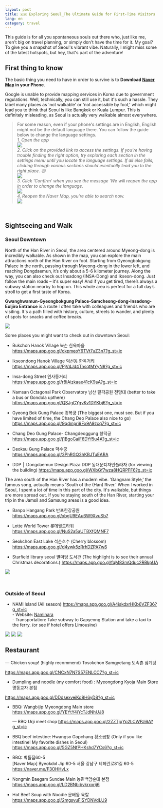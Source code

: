 ```yaml
---
layout: post
title: 🇰🇷 Exploring Seoul_The Ultimate Guide for First-Time Visitors
lang: en
category: travel
---
```


This guide is for all you spontaneous souls out there who, just like me, aren't big on travel planning, or simply don't have the time for it. My goal? To give you a snapshot of Seoul's vibrant vibe. Naturally, I might miss some of the latest hotspots, but hey, that's part of the adventure!

## First thing to know

The basic thing you need to have in order to survive is to **Download [Naver Map](https://apps.apple.com/jp/app/naver-map-navigation/id311867728) in your Phone**.

Google is unable to provide mapping services in Korea due to government regulations. Well, technically, you can still use it, but it's such a hassle. They label many places as 'not walkable' or 'not accessible by foot,' which might lead you to think that Seoul is like Bangkok or Kuala Lumpur. This is definitely misleading, as Seoul is actually very walkable almost everywhere.

> For some reason, even if your phone's settings are in English, English might not be the default language there. You can follow the guide below to change the language settings.<br/>
*1. Open the app*<br/>
![](/assets/img/Korea_2022/naver_map1.jpeg)<br/> 
*2. Click on the provided link to access the settings. If you're having trouble finding the right option, try exploring each section in the settings menu until you locate the language settings. If all else fails, clicking through various sections should eventually lead you to the right place. 😊*<br/>
![](/assets/img/Korea_2022/naver_map2.jpeg)<br/> 
*3. Click 'Confirm' when you see the message 'We will reopen the app in order to change the language.*<br/>
![](/assets/img/Korea_2022/naver_map3.jpeg)<br/> 
*4. Reopen the Naver Map, you're able to search now.*<br/>
![](/assets/img/Korea_2022/naver_map4.PNG)<br/> 



<br/>

## Sightseeing and Walk

### Seoul Downtown

North of the Han River in Seoul, the area centered around Myeong-dong is incredibly walkable. As shown in the map, you can explore the main attractions north of the Han River on foot. Starting from Gyeongbokgung Palace in the north, passing through Myeong-dong in the lower left, and reaching Dongdaemun, it’s only about a 5-6 kilometer journey. Along the way, you can also check out Insadong (INSA-Dong) and Ikseon-dong. Just follow the main roads – it's super easy! And if you get tired, there’s always a subway station nearby to hop on. This whole area is perfect for a full day’s stroll to get a first taste of Korea.

**Gwanghwamun-Gyeongbokgung Palace-Samcheong-dong-Insadong-Euljiro Entrance** is a route I often take with colleagues and friends who are visiting. It's a path filled with history, culture, streets to wander, and plenty of spots for snacks and coffee breaks.

![](/assets/img/Korea_2022/seoulmap_tw.png)<br/> 

Some places you might want to check out in downtown Seoul: 

- Bukchon Hanok Village 북촌 한옥마을
https://maps.app.goo.gl/ckpmeoY6TVt7uZ3n7?g_st=ic

- Ikseondong Hanok Village 익선동 한옥거리
https://maps.app.goo.gl/PjV4Jd4TnsqtMYyN8?g_st=ic

- Insa-dong Street 인사동거리
https://maps.app.goo.gl/r8iAizkaae41cK9aA?g_st=ic

- Namsan Octagonal Park Observatory 남산 팔각공원 전망대 (better to take a bus or Gondola upthere)
https://maps.app.goo.gl/QSJgCYgvKv1DYKbj6?g_st=ic

- Gyeong Bok Gung Palace 경복궁 (The biggest one, must see. But if you have limited of time, the Chang Deo Palace also nice to go)
https://maps.app.goo.gl/9qdmpri9Fx9A9zcq7?g_st=ic

- Chang Deo Gung Palace- Changdeoggung 창덕궁
https://maps.app.goo.gl/j1BgoGaiF6DYf5u4A?g_st=ic

- Deoksu Gung Palace 덕수궁 
https://maps.app.goo.gl/3PhRGQ3hKBJTuEARA

- DDP │ Dongdaemun Design Plaza DDP 동대문디자인플라자 (for viewing the building)
https://maps.app.goo.gl/WXbGf7wza8HQRPFF6?g_st=ic


The area south of the Han River has a modern vibe. 'Gangnam Style,' the famous song, actually means 'South of the (Han) River.' When I worked in Seoul, I spent a lot of time in this part of the city. It's walkable, but things are more spread out. If you're staying south of the Han River, starting your trip in the Jamsil and Samsung areas is a good idea.


- Banpo Hangang Park 반포한강공원 
https://maps.app.goo.gl/xbgU9EAu6W9XvuSb7

- Lotte World Tower 롯데월드타워
https://maps.app.goo.gl/NuS2a5aUTBXfQMNF7

- Seokchon East Lake 석촌호수 (Cherry blossom)
https://maps.app.goo.gl/d4ywk5zRrhDZPA7w6

- Starfield library seoul 별마당 도서관 (The highlight is to see their annual Christmas decorations.)
https://maps.app.goo.gl/fqM83mQduc2RBkpUA

![](/assets/img/Korea_2022/starfieldlibrary.jpeg)<br/> 

<br/>

### Outside of Seoul

- NAMI Island (All season)
https://maps.app.goo.gl/A4iskdxrHKb6VZF36?g_st=ic
<br/>- Website: [Naminara](https://namisum-en.imweb.me/35/?q=YToxOntzOjEyOiJrZXl3b3JkX3R5cGUiO3M6MzoiYWxsIjt9&bmode=view&idx=7167956&t=board)
<br/>- Transportation: Take subway to Gapyeong Station and take a taxi to the ferry. (or see if hotel offers Limousine) 

![](/assets/img/Korea_2022/nami_island3.jpg)
![](/assets/img/Korea_2022/nami_island1.jpg)
![](/assets/img/Korea_2022/nami_island4.JPG)


## Restaurant
  
  — Chicken soup! (highly recommend) Tosokchon Samgyetang 토속촌 삼계탕

https://maps.app.goo.gl/CNCxN7N7S57ENLCC7?g_st=ic

- Dumpling and noodle (my comfort food) : Myeongdong Kyoja Main Store 명동교자 본점

https://maps.app.goo.gl/DDdsexveiKd8H6yD8?g_st=ic

- BBQ: Wangbijip Myeongdong Main store https://maps.app.goo.gl/YEYtY4iYcTJdNhUJ8

   — BBQ Urji meet shop 
https://maps.app.goo.gl/2ZZTjqYp2LCWPJi6A?g_st=ic

- BBQ beef intestine: Hwangso Gopchang 황소곱창 (Only if you like intestine! My favorite dishes in Seoul) 
https://maps.app.goo.gl/5GZ5NfPHKshd7YCs6?g_st=ic

- BBQ: 벽돌집60-5 <br/>
[Naver Map]
Byeokdol Jip 60-5
서울 강남구 테헤란로81길 60-5
https://naver.me/F3OHHvLx

- Nongmin Baegam Sundae Main 농민백암순대 본점 
https://maps.app.goo.gl/LD2BNbibvkrxxrij6

- Hot Beef Soup with Noodle 문배동 육칼 
https://maps.app.goo.gl/2mgsvuFiSYDNVdLU9